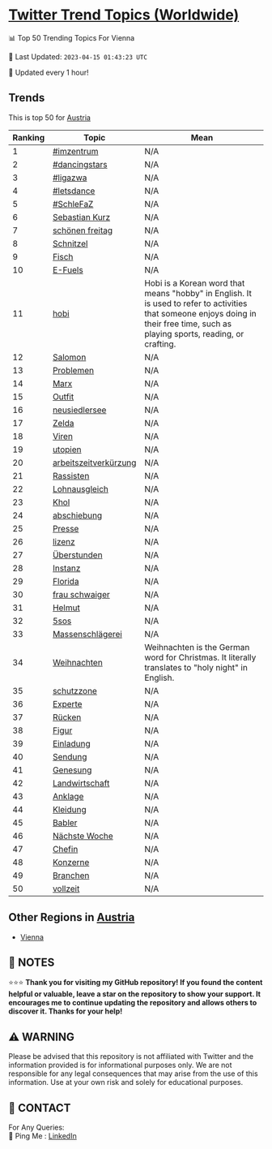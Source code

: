 [Twitter Trend Topics (Worldwide)](https://github.com/ErcinDedeoglu/Twitter-Trend-Topics)
==========


📊 Top 50 Trending Topics For Vienna

📆 Last Updated: `2023-04-15 01:43:23 UTC`

🔧 Updated every 1 hour!


## Trends

This is top 50 for [Austria](</Austria>)

| Ranking | Topic | Mean |
| ------- | ------------ | ------------ |
| 1 | [#imzentrum](http://twitter.com/search?q=%23imzentrum) | N/A |
| 2 | [#dancingstars](http://twitter.com/search?q=%23dancingstars) | N/A |
| 3 | [#ligazwa](http://twitter.com/search?q=%23ligazwa) | N/A |
| 4 | [#letsdance](http://twitter.com/search?q=%23letsdance) | N/A |
| 5 | [#SchleFaZ](http://twitter.com/search?q=%23SchleFaZ) | N/A |
| 6 | [Sebastian Kurz](http://twitter.com/search?q=Sebastian+Kurz) | N/A |
| 7 | [schönen freitag](http://twitter.com/search?q=sch%c3%b6nen+freitag) | N/A |
| 8 | [Schnitzel](http://twitter.com/search?q=Schnitzel) | N/A |
| 9 | [Fisch](http://twitter.com/search?q=Fisch) | N/A |
| 10 | [E-Fuels](http://twitter.com/search?q=E-Fuels) | N/A |
| 11 | [hobi](http://twitter.com/search?q=hobi) | Hobi is a Korean word that means "hobby" in English. It is used to refer to activities that someone enjoys doing in their free time, such as playing sports, reading, or crafting. |
| 12 | [Salomon](http://twitter.com/search?q=Salomon) | N/A |
| 13 | [Problemen](http://twitter.com/search?q=Problemen) | N/A |
| 14 | [Marx](http://twitter.com/search?q=Marx) | N/A |
| 15 | [Outfit](http://twitter.com/search?q=Outfit) | N/A |
| 16 | [neusiedlersee](http://twitter.com/search?q=neusiedlersee) | N/A |
| 17 | [Zelda](http://twitter.com/search?q=Zelda) | N/A |
| 18 | [Viren](http://twitter.com/search?q=Viren) | N/A |
| 19 | [utopien](http://twitter.com/search?q=utopien) | N/A |
| 20 | [arbeitszeitverkürzung](http://twitter.com/search?q=arbeitszeitverk%c3%bcrzung) | N/A |
| 21 | [Rassisten](http://twitter.com/search?q=Rassisten) | N/A |
| 22 | [Lohnausgleich](http://twitter.com/search?q=Lohnausgleich) | N/A |
| 23 | [Khol](http://twitter.com/search?q=Khol) | N/A |
| 24 | [abschiebung](http://twitter.com/search?q=abschiebung) | N/A |
| 25 | [Presse](http://twitter.com/search?q=Presse) | N/A |
| 26 | [lizenz](http://twitter.com/search?q=lizenz) | N/A |
| 27 | [Überstunden](http://twitter.com/search?q=%c3%9cberstunden) | N/A |
| 28 | [Instanz](http://twitter.com/search?q=Instanz) | N/A |
| 29 | [Florida](http://twitter.com/search?q=Florida) | N/A |
| 30 | [frau schwaiger](http://twitter.com/search?q=frau+schwaiger) | N/A |
| 31 | [Helmut](http://twitter.com/search?q=Helmut) | N/A |
| 32 | [5sos](http://twitter.com/search?q=5sos) | N/A |
| 33 | [Massenschlägerei](http://twitter.com/search?q=Massenschl%c3%a4gerei) | N/A |
| 34 | [Weihnachten](http://twitter.com/search?q=Weihnachten) | Weihnachten is the German word for Christmas. It literally translates to "holy night" in English. |
| 35 | [schutzzone](http://twitter.com/search?q=schutzzone) | N/A |
| 36 | [Experte](http://twitter.com/search?q=Experte) | N/A |
| 37 | [Rücken](http://twitter.com/search?q=R%c3%bccken) | N/A |
| 38 | [Figur](http://twitter.com/search?q=Figur) | N/A |
| 39 | [Einladung](http://twitter.com/search?q=Einladung) | N/A |
| 40 | [Sendung](http://twitter.com/search?q=Sendung) | N/A |
| 41 | [Genesung](http://twitter.com/search?q=Genesung) | N/A |
| 42 | [Landwirtschaft](http://twitter.com/search?q=Landwirtschaft) | N/A |
| 43 | [Anklage](http://twitter.com/search?q=Anklage) | N/A |
| 44 | [Kleidung](http://twitter.com/search?q=Kleidung) | N/A |
| 45 | [Babler](http://twitter.com/search?q=Babler) | N/A |
| 46 | [Nächste Woche](http://twitter.com/search?q=N%c3%a4chste+Woche) | N/A |
| 47 | [Chefin](http://twitter.com/search?q=Chefin) | N/A |
| 48 | [Konzerne](http://twitter.com/search?q=Konzerne) | N/A |
| 49 | [Branchen](http://twitter.com/search?q=Branchen) | N/A |
| 50 | [vollzeit](http://twitter.com/search?q=vollzeit) | N/A |



## Other Regions in [Austria](</Austria>)

* [Vienna](</Austria/Vienna.md>)



## 📝 NOTES

⭐⭐⭐ **Thank you for visiting my GitHub repository! If you found the content helpful or valuable, leave a star on the repository to show your support. It encourages me to continue updating the repository and allows others to discover it. Thanks for your help!**


## ⚠️ WARNING

Please be advised that this repository is not affiliated with Twitter and the information provided is for informational purposes only. We are not responsible for any legal consequences that may arise from the use of this information. Use at your own risk and solely for educational purposes.


## 📨 CONTACT

 For Any Queries:  
            🏓 Ping Me : [LinkedIn](https://www.linkedin.com/in/ercindedeoglu/)
